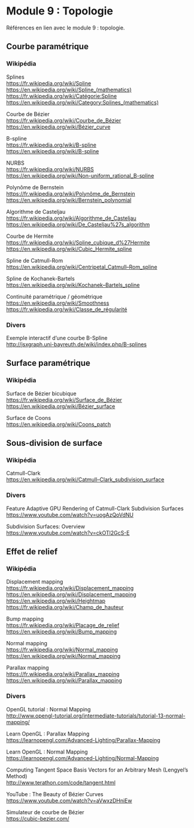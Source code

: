 # Module 9 : Topologie

Références en lien avec le module 9 : topologie.

## Courbe paramétrique

### Wikipédia

Splines  
https://fr.wikipedia.org/wiki/Spline  
https://en.wikipedia.org/wiki/Spline_(mathematics)  
https://fr.wikipedia.org/wiki/Catégorie:Spline  
https://en.wikipedia.org/wiki/Category:Splines_(mathematics)

Courbe de Bézier  
https://fr.wikipedia.org/wiki/Courbe_de_Bézier  
https://en.wikipedia.org/wiki/Bézier_curve

B-spline  
https://fr.wikipedia.org/wiki/B-spline  
https://en.wikipedia.org/wiki/B-spline

NURBS  
https://fr.wikipedia.org/wiki/NURBS  
https://en.wikipedia.org/wiki/Non-uniform_rational_B-spline

Polynôme de Bernstein  
https://fr.wikipedia.org/wiki/Polynôme_de_Bernstein  
https://en.wikipedia.org/wiki/Bernstein_polynomial

Algorithme de Casteljau  
https://fr.wikipedia.org/wiki/Algorithme_de_Casteljau  
https://en.wikipedia.org/wiki/De_Casteljau%27s_algorithm

Courbe de Hermite  
https://fr.wikipedia.org/wiki/Spline_cubique_d%27Hermite  
https://en.wikipedia.org/wiki/Cubic_Hermite_spline

Spline de Catmull-Rom  
https://en.wikipedia.org/wiki/Centripetal_Catmull–Rom_spline

Spline de Kochanek-Bartels  
https://en.wikipedia.org/wiki/Kochanek–Bartels_spline

Continuité paramétrique / géométrique  
https://en.wikipedia.org/wiki/Smoothness  
https://fr.wikipedia.org/wiki/Classe_de_régularité

### Divers

Exemple interactif d’une courbe B-Spline  
http://jsxgraph.uni-bayreuth.de/wiki/index.php/B-splines

## Surface paramétrique

### Wikipédia

Surface de Bézier bicubique  
https://fr.wikipedia.org/wiki/Surface_de_Bézier  
https://en.wikipedia.org/wiki/Bézier_surface

Surface de Coons  
https://en.wikipedia.org/wiki/Coons_patch

## Sous-division de surface

### Wikipédia

Catmull-Clark  
https://en.wikipedia.org/wiki/Catmull–Clark_subdivision_surface

### Divers

Feature Adaptive GPU Rendering of Catmull-Clark Subdivision Surfaces  
https://www.youtube.com/watch?v=uogAzQoVdNU

Subdivision Surfaces: Overview  
https://www.youtube.com/watch?v=ckOTl2GcS-E

## Effet de relief

### Wikipédia

Displacement mapping  
https://fr.wikipedia.org/wiki/Displacement_mapping  
https://en.wikipedia.org/wiki/Displacement_mapping  
https://en.wikipedia.org/wiki/Heightmap  
https://fr.wikipedia.org/wiki/Champ_de_hauteur

Bump mapping  
https://fr.wikipedia.org/wiki/Placage_de_relief  
https://en.wikipedia.org/wiki/Bump_mapping

Normal mapping  
https://fr.wikipedia.org/wiki/Normal_mapping  
https://en.wikipedia.org/wiki/Normal_mapping

Parallax mapping  
https://fr.wikipedia.org/wiki/Parallax_mapping  
https://en.wikipedia.org/wiki/Parallax_mapping

### Divers

OpenGL tutorial : Normal Mapping  
http://www.opengl-tutorial.org/intermediate-tutorials/tutorial-13-normal-mapping/

Learn OpenGL : Parallax Mapping  
https://learnopengl.com/Advanced-Lighting/Parallax-Mapping

Learn OpenGL : Normal Mapping  
https://learnopengl.com/Advanced-Lighting/Normal-Mapping

Computing Tangent Space Basis Vectors for an Arbitrary Mesh (Lengyel’s Method)  
http://www.terathon.com/code/tangent.html

YouTube : The Beauty of Bézier Curves  
https://www.youtube.com/watch?v=aVwxzDHniEw

Simulateur de courbe de Bézier  
https://cubic-bezier.com/
